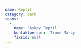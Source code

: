 ```yaml
---
name: Reptil
category: barn
teams:
  -
    name: 'Askøy Reptil'
    kontaktperson: 'Trond Marøy'
    fiksid: null
---
```

